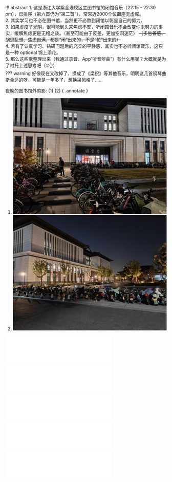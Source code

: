 !!! abstract
    1. 这是浙江大学紫金港校区主图书馆的闭馆音乐（22:15 - 22:30 pm），已排序（第六首仍为“第二首”），常常近2000个位置座无虚席。  
    2. 其实学习也不必在图书馆，当然更不必熬到闭馆以彰显自己的努力。  
    3. 如果虚度了光阴，很可能到头来焦虑不安，听闭馆音乐不会改变你未努力的事实，缓解焦虑更是无稽之谈。（甚至可能由于反差，更加空洞迷茫） ~~（多愁善感、胡思乱想、焦虑自满，都是“闲”出来的，不是“忙”出来的）~~  
    4. 若有了认真学习、钻研问题后的充实的平静感，其实也不必听闭馆音乐，这只是一种 optional 锦上添花。  
    5. 那么这些歌整理出来（我通过录音、App“听音辨曲”）有什么用呢？大概就是为了衬托上述思考吧（🤓👆）  
??? warning
    好像现在又改掉了，换成了《梁祝》等其他音乐，明明这几首钢琴曲挺合适的呀，可能是一年多了，想换换风格了......

夜晚的图书馆外剪影: (1) (2)
{ .annotate }  

1.  ![lib_photo](lib1.jpg)
2.  ![lib_photo](lib2.jpg)
<iframe frameborder="no" border="0" marginwidth="0" marginheight="0" width=330 height=86 src="//music.163.com/outchain/player?type=2&id=522083291&auto=1&height=66"></iframe>
<iframe frameborder="no" border="0" marginwidth="0" marginheight="0" width=330 height=86 src="//music.163.com/outchain/player?type=2&id=1857589529&auto=1&height=66"></iframe>
<iframe frameborder="no" border="0" marginwidth="0" marginheight="0" width=330 height=86 src="//music.163.com/outchain/player?type=2&id=1864891956&auto=1&height=66"></iframe>
<iframe frameborder="no" border="0" marginwidth="0" marginheight="0" width=330 height=86 src="//music.163.com/outchain/player?type=2&id=1864891957&auto=1&height=66"></iframe>
<iframe frameborder="no" border="0" marginwidth="0" marginheight="0" width=330 height=86 src="//music.163.com/outchain/player?type=2&id=1864891959&auto=1&height=66"></iframe>